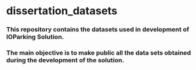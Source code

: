 # dissertation_datasets


### This repository contains the datasets used in development of IOParking Solution.
### The main objective is to make public all the data sets obtained during the development of the solution.

